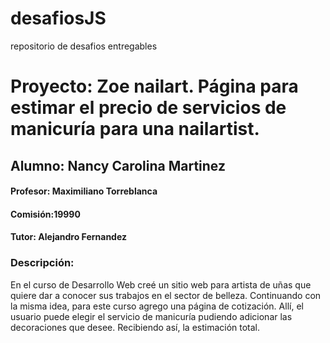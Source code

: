 # desafiosJS
repositorio de desafios entregables

# Proyecto: Zoe nailart. Página para estimar el precio de servicios de manicuría para una nailartist.

## Alumno: Nancy Carolina Martinez

#### Profesor: Maximiliano Torreblanca
#### Comisión:19990
#### Tutor: Alejandro Fernandez
### Descripción:
En el curso de Desarrollo Web creé un sitio web para artista de uñas que quiere dar a conocer sus trabajos en el sector de belleza. Continuando con la misma idea, 
para este curso agrego una página de cotización. Allí, el usuario puede elegir el servicio de manicuría pudiendo adicionar las decoraciones que desee. Recibiendo así, la estimación total.
